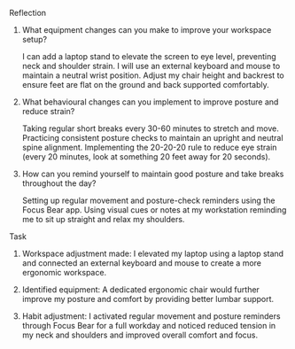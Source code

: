 Reflection

1. What equipment changes can you make to improve your workspace setup?

    I can add a laptop stand to elevate the screen to eye level, preventing neck and shoulder strain.
    I will use an external keyboard and mouse to maintain a neutral wrist position.
    Adjust my chair height and backrest to ensure feet are flat on the ground and back supported comfortably.

2. What behavioural changes can you implement to improve posture and reduce strain?

    Taking regular short breaks every 30-60 minutes to stretch and move.
    Practicing consistent posture checks to maintain an upright and neutral spine alignment.
    Implementing the 20-20-20 rule to reduce eye strain (every 20 minutes, look at something 20 feet away for 20 seconds).

3. How can you remind yourself to maintain good posture and take breaks throughout the day?

    Setting up regular movement and posture-check reminders using the Focus Bear app.
    Using visual cues or notes at my workstation reminding me to sit up straight and relax my shoulders.

Task

1. Workspace adjustment made:
    I elevated my laptop using a laptop stand and connected an external keyboard and mouse to create a more ergonomic workspace.

2. Identified equipment:
    A dedicated ergonomic chair would further improve my posture and comfort by providing better lumbar support.

3. Habit adjustment:
    I activated regular movement and posture reminders through Focus Bear for a full workday and noticed reduced tension in my neck and shoulders and improved overall comfort and focus.
